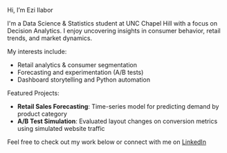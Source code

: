Hi, I’m Ezi Ilabor

I'm a Data Science & Statistics student at UNC Chapel Hill with a focus on Decision Analytics. I enjoy uncovering insights in consumer behavior, retail trends, and market dynamics.

My interests include:
- Retail analytics & consumer segmentation
- Forecasting and experimentation (A/B tests)
- Dashboard storytelling and Python automation

Featured Projects:
-  **Retail Sales Forecasting**: Time-series model for predicting demand by product category  
- **A/B Test Simulation**: Evaluated layout changes on conversion metrics using simulated website traffic

Feel free to check out my work below or connect with me on [LinkedIn](https://www.linkedin.com/in/eziafa-ilabor-28b85520a/)

